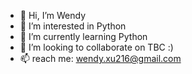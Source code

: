 - 👋 Hi, I’m Wendy
- 👀 I’m interested in Python
- 🌱 I’m currently learning Python
- 💞️ I’m looking to collaborate on TBC :)
- 📫 reach me: wendy.xu216@gmail.com

<!---
goodxw/goodxw is a ✨ special ✨ repository because its `README.md` (this file) appears on your GitHub profile.
You can click the Preview link to take a look at your changes.
--->
